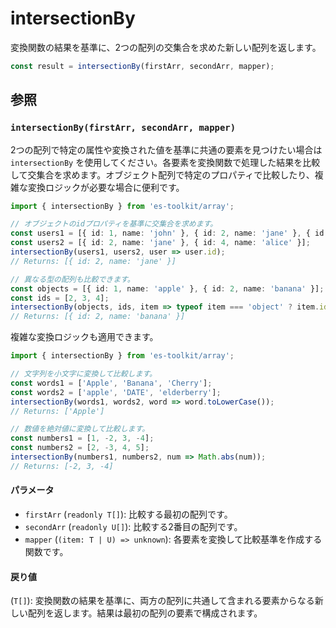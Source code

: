 # intersectionBy

変換関数の結果を基準に、2つの配列の交集合を求めた新しい配列を返します。

```typescript
const result = intersectionBy(firstArr, secondArr, mapper);
```

## 参照

### `intersectionBy(firstArr, secondArr, mapper)`

2つの配列で特定の属性や変換された値を基準に共通の要素を見つけたい場合は `intersectionBy` を使用してください。各要素を変換関数で処理した結果を比較して交集合を求めます。オブジェクト配列で特定のプロパティで比較したり、複雑な変換ロジックが必要な場合に便利です。

```typescript
import { intersectionBy } from 'es-toolkit/array';

// オブジェクトのidプロパティを基準に交集合を求めます。
const users1 = [{ id: 1, name: 'john' }, { id: 2, name: 'jane' }, { id: 3, name: 'bob' }];
const users2 = [{ id: 2, name: 'jane' }, { id: 4, name: 'alice' }];
intersectionBy(users1, users2, user => user.id);
// Returns: [{ id: 2, name: 'jane' }]

// 異なる型の配列も比較できます。
const objects = [{ id: 1, name: 'apple' }, { id: 2, name: 'banana' }];
const ids = [2, 3, 4];
intersectionBy(objects, ids, item => typeof item === 'object' ? item.id : item);
// Returns: [{ id: 2, name: 'banana' }]
```

複雑な変換ロジックも適用できます。

```typescript
import { intersectionBy } from 'es-toolkit/array';

// 文字列を小文字に変換して比較します。
const words1 = ['Apple', 'Banana', 'Cherry'];
const words2 = ['apple', 'DATE', 'elderberry'];
intersectionBy(words1, words2, word => word.toLowerCase());
// Returns: ['Apple']

// 数値を絶対値に変換して比較します。
const numbers1 = [1, -2, 3, -4];
const numbers2 = [2, -3, 4, 5];
intersectionBy(numbers1, numbers2, num => Math.abs(num));
// Returns: [-2, 3, -4]
```

#### パラメータ

- `firstArr` (`readonly T[]`): 比較する最初の配列です。
- `secondArr` (`readonly U[]`): 比較する2番目の配列です。
- `mapper` (`(item: T | U) => unknown`): 各要素を変換して比較基準を作成する関数です。

#### 戻り値

(`T[]`): 変換関数の結果を基準に、両方の配列に共通して含まれる要素からなる新しい配列を返します。結果は最初の配列の要素で構成されます。
